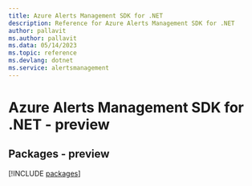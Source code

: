 ```yaml
---
title: Azure Alerts Management SDK for .NET
description: Reference for Azure Alerts Management SDK for .NET
author: pallavit
ms.author: pallavit
ms.data: 05/14/2023
ms.topic: reference
ms.devlang: dotnet
ms.service: alertsmanagement
---
```

# Azure Alerts Management SDK for .NET - preview
## Packages - preview
[!INCLUDE [packages](alerts-management-index.md)]